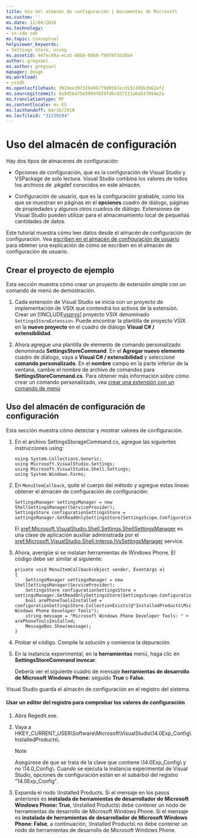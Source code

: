 ```yaml
---
title: Uso del almacén de configuración | Documentos de Microsoft
ms.custom: ''
ms.date: 11/04/2016
ms.technology:
- vs-ide-sdk
ms.topic: conceptual
helpviewer_keywords:
- Settings Store, using
ms.assetid: 447ec08a-eca5-40b8-89b0-f98fdf3d39a4
author: gregvanl
ms.author: gregvanl
manager: douge
ms.workload:
- vssdk
ms.openlocfilehash: 3919ee3973194967f9d0367ecd13c495b3b62af2
ms.sourcegitcommit: 6a9d5bd75e50947659fd6c837111a6a547884e2a
ms.translationtype: MT
ms.contentlocale: es-ES
ms.lasthandoff: 04/16/2018
ms.locfileid: "31139294"
---
```

# <a name="using-the-settings-store"></a>Uso del almacén de configuración
Hay dos tipos de almacenes de configuración:  
  
-   Opciones de configuración, que es la configuración de Visual Studio y VSPackage de solo lectura. Visual Studio combina los valores de todos los archivos de .pkgdef conocidos en este almacén.  
  
-   Configuración de usuario, que es la configuración grabable, como los que se muestran en páginas en el **opciones** cuadro de diálogo, páginas de propiedades y algunos otros cuadros de diálogo. Extensiones de Visual Studio pueden utilizar para el almacenamiento local de pequeñas cantidades de datos.  
  
 Este tutorial muestra cómo leer datos desde el almacén de configuración de configuración. Vea [escriben en el almacén de configuración de usuario](../extensibility/writing-to-the-user-settings-store.md) para obtener una explicación de cómo se escriben en el almacén de configuración de usuario.  
  
## <a name="creating-the-example-project"></a>Crear el proyecto de ejemplo  
 Esta sección muestra cómo crear un proyecto de extensión simple con un comando de menú de demostración.  
  
1.  Cada extensión de Visual Studio se inicia con un proyecto de implementación de VSIX que contendrá los activos de la extensión. Crear un [!INCLUDE[vsprvs](../code-quality/includes/vsprvs_md.md)] proyecto VSIX denominado `SettingsStoreExtension`. Puede encontrar la plantilla de proyecto VSIX en la **nuevo proyecto** en el cuadro de diálogo **Visual C# / extensibilidad**.  
  
2.  Ahora agregue una plantilla de elemento de comando personalizado denominada **SettingsStoreCommand**. En el **Agregar nuevo elemento** cuadro de diálogo, vaya a **Visual C# / extensibilidad** y seleccione **comando personalizado**. En el **nombre** campo en la parte inferior de la ventana, cambie el nombre de archivo de comandos para **SettingsStoreCommand.cs**. Para obtener más información sobre cómo crear un comando personalizado, vea [crear una extensión con un comando de menú](../extensibility/creating-an-extension-with-a-menu-command.md)  
  
## <a name="using-the-configuration-settings-store"></a>Uso del almacén de configuración de configuración  
 Esta sección muestra cómo detectar y mostrar valores de configuración.  
  
1.  En el archivo SettingsStorageCommand.cs, agregue las siguientes instrucciones using:  
  
    ```  
    using System.Collections.Generic;  
    using Microsoft.VisualStudio.Settings;  
    using Microsoft.VisualStudio.Shell.Settings;  
    using System.Windows.Forms;  
    ```  
  
2.  En `MenuItemCallback`, quite el cuerpo del método y agregue estas líneas obtener el almacén de configuración de configuración:  
  
    ```  
    SettingsManager settingsManager = new ShellSettingsManager(ServiceProvider);  
    SettingsStore configurationSettingsStore = settingsManager.GetReadOnlySettingsStore(SettingsScope.Configuration);  
    ```  
  
     El <xref:Microsoft.VisualStudio.Shell.Settings.ShellSettingsManager> es una clase de aplicación auxiliar administrada por el <xref:Microsoft.VisualStudio.Shell.Interop.IVsSettingsManager> service.  
  
3.  Ahora, averigüe si se instalan herramientas de Windows Phone. El código debe ser similar al siguiente:  
  
    ```  
    private void MenuItemCallback(object sender, EventArgs e)  
    {  
        SettingsManager settingsManager = new ShellSettingsManager(ServiceProvider);  
        SettingsStore configurationSettingsStore = settingsManager.GetReadOnlySettingsStore(SettingsScope.Configuration);  
        bool arePhoneToolsInstalled = configurationSettingsStore.CollectionExists(@"InstalledProducts\Microsoft Windows Phone Developer Tools");  
        string message = "Microsoft Windows Phone Developer Tools: " + arePhoneToolsInstalled;  
        MessageBox.Show(message);  
    }  
    ```  
  
4.  Probar el código. Compile la solución y comience la depuración.  
  
5.  En la instancia experimental, en la **herramientas** menú, haga clic en **SettingsStoreCommand invocar**.  
  
     Debería ver el siguiente cuadro de mensaje **herramientas de desarrollo de Microsoft Windows Phone:** seguido **True** o **False**.  
  
 Visual Studio guarda el almacén de configuración en el registro del sistema.  
  
#### <a name="to-use-a-registry-editor-to-verify-configuration-settings"></a>Usar un editor del registro para comprobar los valores de configuración  
  
1.  Abra Regedit.exe.  
  
2.  Vaya a HKEY_CURRENT_USER\Software\Microsoft\VisualStudio\14.0Exp_Config\InstalledProducts\\.  
  
    > [!NOTE]
    >  Asegúrese de que se trata de la clave que contiene \14.0Exp_Config\ y no \14.0_Config\\. Cuando se ejecuta la instancia experimental de Visual Studio, opciones de configuración están en el subárbol del registro "14.0Exp_Config".  
  
3.  Expanda el nodo \Installed Products\. Si el mensaje en los pasos anteriores es **instalada de herramientas de desarrollador de Microsoft Windows Phone: True**, \Installed Products\ debe contener un nodo de herramientas de desarrollo de Microsoft Windows Phone. Si el mensaje es **instalada de herramientas de desarrollador de Microsoft Windows Phone: False**, a continuación, \Installed Products\ no debe contener un nodo de herramientas de desarrollo de Microsoft Windows Phone.